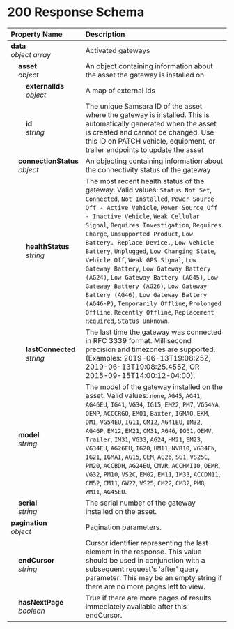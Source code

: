 # 200 Response Schema
| Property Name | Description |
| :------------ | :---------- |
| **data**<br/>_object array_ | Activated gateways |
| **&nbsp;&nbsp;&nbsp;&nbsp;asset**<br/>_&nbsp;&nbsp;&nbsp;&nbsp;object_ | An object containing information about the asset the gateway is installed on |
| **&nbsp;&nbsp;&nbsp;&nbsp;&nbsp;&nbsp;&nbsp;&nbsp;externalIds**<br/>_&nbsp;&nbsp;&nbsp;&nbsp;&nbsp;&nbsp;&nbsp;&nbsp;object_ | A map of external ids |
| **&nbsp;&nbsp;&nbsp;&nbsp;&nbsp;&nbsp;&nbsp;&nbsp;id**<br/>_&nbsp;&nbsp;&nbsp;&nbsp;&nbsp;&nbsp;&nbsp;&nbsp;string_ | The unique Samsara ID of the asset where the gateway is installed. This is automatically generated when the asset is created and cannot be changed. Use this ID on PATCH vehicle, equipment, or trailer endpoints to update the asset |
| **&nbsp;&nbsp;&nbsp;&nbsp;connectionStatus**<br/>_&nbsp;&nbsp;&nbsp;&nbsp;object_ | An objecting containing information about the connectivity status of the gateway |
| **&nbsp;&nbsp;&nbsp;&nbsp;&nbsp;&nbsp;&nbsp;&nbsp;healthStatus**<br/>_&nbsp;&nbsp;&nbsp;&nbsp;&nbsp;&nbsp;&nbsp;&nbsp;string_ | The most recent health status of the gateway. Valid values: `Status Not Set`, `Connected`, `Not Installed`, `Power Source Off - Active Vehicle`, `Power Source Off - Inactive Vehicle`, `Weak Cellular Signal`, `Requires Investigation`, `Requires Charge`, `Unsupported Product`, `Low Battery. Replace Device.`, `Low Vehicle Battery`, `Unplugged`, `Low Charging State`, `Vehicle Off`, `Weak GPS Signal`, `Low Gateway Battery`, `Low Gateway Battery (AG24)`, `Low Gateway Battery (AG45)`, `Low Gateway Battery (AG26)`, `Low Gateway Battery (AG46)`, `Low Gateway Battery (AG46-P)`, `Temporarily Offline`, `Prolonged Offline`, `Recently Offline`, `Replacement Required`, `Status Unknown`. |
| **&nbsp;&nbsp;&nbsp;&nbsp;&nbsp;&nbsp;&nbsp;&nbsp;lastConnected**<br/>_&nbsp;&nbsp;&nbsp;&nbsp;&nbsp;&nbsp;&nbsp;&nbsp;string_ | The last time the gateway was connected in RFC 3339 format. Millisecond precision and timezones are supported. (Examples: 2019-06-13T19:08:25Z, 2019-06-13T19:08:25.455Z, OR 2015-09-15T14:00:12-04:00). |
| **&nbsp;&nbsp;&nbsp;&nbsp;model**<br/>_&nbsp;&nbsp;&nbsp;&nbsp;string_ | The model of the gateway installed on the asset. Valid values: `none`, `AG45`, `AG41`, `AG46EU`, `IG41`, `VG34`, `IG15`, `EM22`, `PM7`, `VG54NA`, `OEMP`, `ACCCRGO`, `EM01`, `Baxter`, `IGMAO`, `EKM`, `DM1`, `VG54EU`, `IG11`, `CM12`, `AG41EU`, `IM32`, `AG46P`, `EM12`, `EM21`, `CM31`, `AG46`, `IG61`, `OEMV`, `Trailer`, `IM31`, `VG33`, `AG24`, `HM21`, `EM23`, `VG34EU`, `AG26EU`, `IG20`, `HM11`, `NVR10`, `VG34FN`, `IG21`, `IGMAI`, `AG15`, `OEM`, `AG26`, `SG1`, `VS25C`, `PM20`, `ACCBDH`, `AG24EU`, `CMVR`, `ACCHMI10`, `OEMR`, `VG32`, `PM10`, `VS2C`, `EM02`, `EM11`, `IM33`, `ACCDM11`, `CM52`, `CM11`, `GW22`, `VS25`, `CM22`, `CM32`, `PM8`, `WM11`, `AG45EU`. |
| **&nbsp;&nbsp;&nbsp;&nbsp;serial**<br/>_&nbsp;&nbsp;&nbsp;&nbsp;string_ | The serial number of the gateway installed on the asset. |
| **pagination**<br/>_object_ | Pagination parameters. |
| **&nbsp;&nbsp;&nbsp;&nbsp;endCursor**<br/>_&nbsp;&nbsp;&nbsp;&nbsp;string_ | Cursor identifier representing the last element in the response. This value should be used in conjunction with a subsequent request's 'after' query parameter. This may be an empty string if there are no more pages left to view. |
| **&nbsp;&nbsp;&nbsp;&nbsp;hasNextPage**<br/>_&nbsp;&nbsp;&nbsp;&nbsp;boolean_ | True if there are more pages of results immediately available after this endCursor. |
